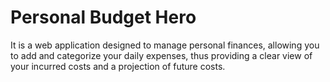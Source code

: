 # Personal Budget Hero
It is a web application designed to manage personal finances, allowing you to add and categorize your daily expenses, thus providing a clear view of your incurred costs and a projection of future costs.


